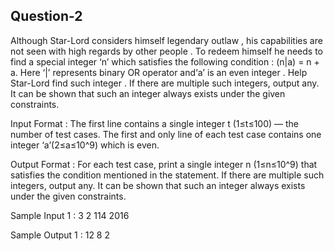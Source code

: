 ## Question-2

Although Star-Lord considers himself legendary outlaw , his capabilities are not seen with high regards by other people . To redeem himself he needs 
to find a special integer ‘n’ which satisfies the following condition : (n|a) = n + a.
Here ‘|’ represents binary OR operator and‘a’ is an even integer .
Help Star-Lord find such integer .
If there are multiple such integers, output any. It can be shown that such an integer always exists under the given constraints.

Input Format :
 The first line contains a single integer t (1≤t≤100)  — the number of test cases.
 The first and only line of each test case contains one integer ‘a’(2≤a≤10^9) which is even.

Output Format :
 For each test case, print a single integer n (1≤n≤10^9) that satisfies the condition mentioned in the statement. If there are multiple such integers, output any. 
 It can be shown that such an integer always exists under the given constraints.

Sample Input 1 :
 3
 2
 114
 2016

Sample Output 1 :
 12
 8
 2

